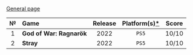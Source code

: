 [General page](../../)

|№|Game|Release|Platform(s)[*](# "What I played on")|Score|
|:---:|:---|:---:|:---:|:---:|
|1|**God of War: Ragnarök**|2022|`PS5`|10/10|
|2|**Stray**|2022|`PS5`|10/10|

